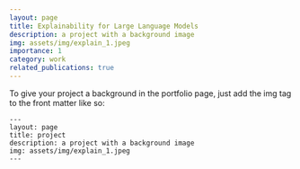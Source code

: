 ```yaml
---
layout: page
title: Explainability for Large Language Models
description: a project with a background image
img: assets/img/explain_1.jpeg
importance: 1
category: work
related_publications: true
---
```



To give your project a background in the portfolio page, just add the img tag to the front matter like so:

    ---
    layout: page
    title: project
    description: a project with a background image
    img: assets/img/explain_1.jpeg
    ---

